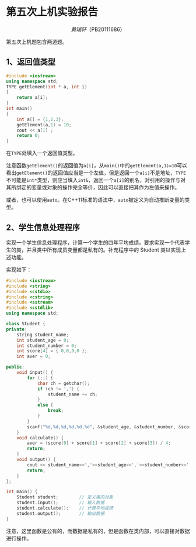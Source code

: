 # 第五次上机实验报告

$$
黄瑞轩（\text{PB}20111686）
$$

第五次上机题包含两道题。

## 1、返回值类型

```C++
#include <iostream>
using namespace std;
TYPE getElement(int * a, int i)
{
	return a[i];
}
int main()
{
	int a[] = {1,2,3};
	getElement(a,1) = 10;
	cout << a[1] ;
	return 0;
}
```

在`TYPE`处填入一个返回值类型。

注意函数`getElement()`的返回值为`a[i]`，从`main()`中的`getElement(a,1)=10`可以看出`getElement()`的返回值应当是一个左值，但是返回一个`a[i]`不是地址，`TYPE`不可能是`int*`类型，则应当填入`int&`，返回一个`a[i]`的别名，对引用的操作与对其所绑定的变量或对象的操作完全等价，因此可以直接把其作为左值来操作。

或者，也可以使用`auto`。在C++11标准的语法中，`auto`被定义为自动推断变量的类型。

## 2、学生信息处理程序

实现一个学生信息处理程序，计算一个学生的四年平均成绩。要求实现一个代表学生的类，并且类中所有成员变量都是私有的。补充程序中的 Student 类以实现上述功能。

实现如下：

```C++
#include <iostream>
#include <string>
#include <cstdio>
#include <cstring>
#include <sstream>
#include <cstdlib>
using namespace std;

class Student {
private:
    string student_name;
    int student_age = 0;
    int student_number = 0;
    int score[4] = { 0,0,0,0 };
    int aver = 0;

public:
    void input() {
        for (;;) {
            char ch = getchar();
            if (ch != ',') {
                student_name += ch;
            }
            else {
                break;
            }
        }
        scanf("%d,%d,%d,%d,%d,%d", &student_age, &student_number, &score[0], &score[1], &score[2], &score[3]);
    }
    void calculate() {
        aver = (score[0] + score[1] + score[2] + score[3]) / 4;
        return;
    }
    void output() {
        cout << student_name<<','<<student_age<<','<<student_number<<','<<aver;
        return;
    }
};

int main() {
    Student student;        // 定义类的对象
    student.input();        // 输入数据
    student.calculate();    // 计算平均成绩
    student.output();       // 输出数据
}
```

注意，这里函数是公有的，而数据是私有的，但是函数在类内部，可以直接对数据进行操作。